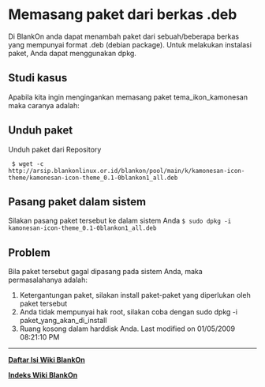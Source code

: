 # Memasang paket dari berkas .deb

Di BlankOn anda dapat menambah paket dari sebuah/beberapa berkas yang mempunyai format .deb (debian package). Untuk melakukan instalasi paket, Anda 
dapat menggunakan dpkg.

## Studi kasus
Apabila kita ingin mengingankan memasang paket ​tema_ikon_kamonesan maka caranya adalah:

## Unduh paket
Unduh paket dari Repository

```
 $ wget -c http://arsip.blankonlinux.or.id/blankon/pool/main/k/kamonesan-icon- theme/kamonesan-icon-theme_0.1-0blankon1_all.deb

 ```

## Pasang paket dalam sistem

Silakan pasang paket tersebut ke dalam sistem Anda
`$ sudo dpkg -i kamonesan-icon-theme_0.1-0blankon1_all.deb`

## Problem
Bila paket tersebut gagal dipasang pada sistem Anda, maka permasalahanya adalah:
  1. Ketergantungan paket, silakan install paket-paket yang diperlukan oleh paket tersebut
  2. Anda tidak mempunyai hak root, silakan coba dengan  sudo dpkg -i paket_yang_akan_di_install
  3. Ruang kosong dalam harddisk Anda.
Last modified on 01/05/2009 08:21:10 PM

---
[**Daftar Isi Wiki BlankOn**](/DaftarIsi/README.md)
 
[**Indeks Wiki BlankOn**](/Indeks.md)


